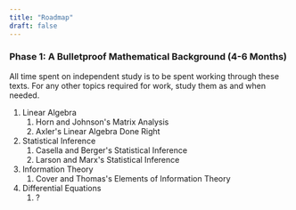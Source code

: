 ```yaml
---
title: "Roadmap"
draft: false
---
```

### Phase 1: A Bulletproof Mathematical Background (4-6 Months)

All time spent on independent study is to be spent working through these texts. For any other topics required for work, study them as and when needed.
1. Linear Algebra
	1. Horn and Johnson's Matrix Analysis
	2. Axler's Linear Algebra Done Right
2. Statistical Inference
	1. Casella and Berger's Statistical Inference
	2. Larson and Marx's Statistical Inference
3. Information Theory
	1. Cover and Thomas's Elements of Information Theory
4. Differential Equations
	1. ?
